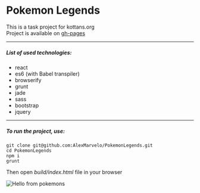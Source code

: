 # Pokemon Legends
This is a task project for kottans.org<br>
Project is available on [gh-pages](https://alxmiron.github.io/PokemonLegends/)

---

##### List of used technologies:
- react
- es6 (with Babel transpiler)
- browserify
- grunt
- jade
- sass
- bootstrap
- jquery

---

##### To run the project, use:
```
git clone git@github.com:AlexMarvelo/PokemonLegends.git
cd PokemonLegends
npm i
grunt
```
Then open *build/index.html* file in your browser

![Hello from pokemons](http://vignette1.wikia.nocookie.net/es.pokemon/images/2/2b/Pok%C3%A9mon_iniciales_de_Kanto.png/revision/latest?cb=20130216014742)

